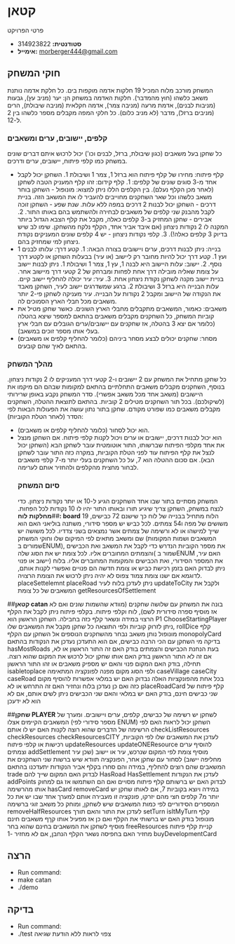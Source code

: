 # קטאן 
 פרטי הפרויקט

- **סטודנטית:** 314923822
- **אימייל:** morberger444@gmail.com

## חוקי המשחק
המשחק מורכב מלוח המכיל 19 חלקות אדמה מוקפות בים. כל חלקת אדמה נותנת משאב כלשהו (חוץ מהמדבר). חלקות האדמה במשחק הן: יער (מניב עץ), גבעות (מניבות לבנים), אדמת מרעה (מניבה צמר), אדמה חקלאית (מניבה שיבולת), הרים (מניבים ברזל), מדבר (לא מניב כלום).
כל חלקי המפה מקבלים מספר כלשהו בין 2 ל-12. 
### קלפים, יישובים, ערים ומשאבים
כל שחקן בעל משאבים (כגון שיבולת, ברזל, לבנים וכו') יכול לרכוש איתם דברים שונים במשחק כמו קלפי פיתוח, יישובים, ערים ודרכים.
- קלף פיתוח: מחירו של קלף פיתוח הוא ברזל 1, צמר 1 ושיבולת 1. השחקן יכול לקבל אחד מ-3 סוגים שונים של קלפים: 1. קלף קידום: זהו קלף המעניק הטבה לשחקן (לאחר מכן הקלף נעלם). בין הקלפים הללו ניתן למצוא: מונופול - השחקן בוחר משאב כלשהו וכל שאר השחקנים מחוייבים להעביר לו את המשאב הזה. בניית דרכים - השחקן יכול לבנות 2 דרכים במפה ללא עלות. שנת שפע - השחקן זוכה לקבל מהבנק שני קלפים של משאבים לבחירה ולהשתמש בהם באותו התור. 2. אבירים - שחקן המחזיק ב-3 קלפים כאלה, מקבל את קלף הצבא הגדול ביותר המקנה לו 2 נקודות ניצחון (אם איבד אביר אחד, הקלף נלקח מהשחקן. שימו לב שיש בדיוק 3 קלפים כאלה!). 3. קלפי נקודות ניצחון - יש 4 קלפים שונים המעניקים נקודת ניצחון למי שמחזיק בהם.
- בנייה: ניתן לבנות דרכים, ערים ויישובים בצורה הבאה: 1. קטע דרך: עלותו לבנים 1 ועץ 1. קטע דרך יכול להיות מחובר רק ליישוב (או עיר) בבעלות השחקן או לקטע דרך נוסף. 2. יישוב: עלות היישוב היא לבנה 1, עץ 1, צמר 1 ושיבולת 1. ניתן לבנות יישוב על צומת שאליה מובילה דרך אחת לפחות ומברחק של 2 קטעי דרך מיישוב אחר. בניית יישוב מקנה לשחקן נקודת ניצחון אחת. 3. עיר: עיר יכולה להחליף יישוב קיים. עלות הבנייה היא ברזל 3 ושיבולת 2. ברגע שמשדרגים יישוב לעיר, השחקן מאבד את הנקודה של היישוב ומקבל 2 נקודות על הבנייה. עיר מעניקה לשחקן פי-2 יותר משאבים מכל חבלי הארץ הסמוכים לה.
- משאבים: כאמור, המשאבים מתקבלים מחבלי הארץ השונים. כאשר שחקן מטיל את קוביות המשחק, כל השחקנים מקבלים משאבים בהתאם למספר שיצא בהטלה (כלומר אם יצא 3 בהטלה, אז שחקנים עם יישובים/ערים הגובלים עם חבלי ארץ בעלי אותו מספר זוכים במשאב).
- מסחר: שחקנים יכולים לבצע מסחר ביניהם (כלומר להחליף קלפים או משאבים) בהתאם לאיך שהם קובעים.
### מהלך המשחק
כל שחקן מתחיל את המשחק עם 2 יישובים ו-2 קטעי דרך המעניקים לו 2 נקודות ניצחון. בנוסף, השחקנים מקבלים משאבים התחלתיים בהתאם למקומות שבהם הם מיקמו את היישובים (משאב אחד מכל משאב אפשרי).
סדר המשחק נקבע באופן שרירותי (לשיקולכם). בכל תור השחקנים מטילים 2 קוביות. בהתאם לתוצאת ההטלה, השחקנים מקבלים משאבים כמו שפורט מקודם.
שחקן בתור נתון עושה את הפעולות הבאות לפי הסדר (לאחר הטלת הקוביות):
- הוא יכול לסחור (כלומר להחליף קלפים או משאבים).
- הוא יכול לבנות דרכים, יישובים או ערים ויכול לקנות קלפי פיתוח.
  אם השחקן מנצל את אחד מקלפי הפיתוח שברשותו, התור אוטומטית עובר לשחקן הבא (השחקן יכול לנצל את קלף הפיתוח עוד לפני הטלת הקוביות, במקרה כזה התור עובר לשחקן הבא).
  אם סכום ההטלה הוא 7, על כל השחקנים בעלי יותר מ-7 קלפי משאבים לבחור מחצית מהקלפים ולהחזיר אותם לערימה.
  ### סיום המשחק
  המשחק מסתיים בתור שבו אחד השחקנים הגיע ל-10 או יותר נקודות ניצחון. כדי לנצח במשחק, השחקן צריך שיגיע תורו ובאותו התור יהיו לו 10 נקודות לכל הפחות.
  ##**מחלקות**
  **לוח: board**
  הלוח מתחיל בבנייה של לוח כך שישנם 72 כבישים, 19 משושים של מפה ו54 צמתים.
 לכל כביש יש מספר סידורי, משתנה בוליאני האם הוא שייך למישהו או לא ורשימה של צמתים אשר נמצאים בשני צדדיו.
 לכל משושה יש שם ומשאב מתאים לפי המיקום שלו וחוקי המשחק (המשאבים ושמות המקומות שמורים בENUM), את מספר הקוביות הנדרש כדי לקבל את המשאב ואת הכבישים והצמתים המחוברים אליו.
לכל צומת יש את הסוג שלה( שמור בENUM האם עיר, יישוב או פנוי) את המספר הסידורי, ואת הכבישים והמקומות המחוברים אליו.
בלוח ניתן לבדוק האם בזמן רכישת כביש או צומת חדשה הם פנויים ואפשרי לקנות אותם, לדוגמא אם ישנו צומת צמוד צפוס לא יהיה ניתן לרכוש את הצומת הרצויה. placeSettelemnt placeRoad
ניתן לעדכן בלוח לעיר updateToCity
ולקבל את המשאבים של כל צומת getResourcesOfSettlement

##**קטאן catan**
בונה את המשחק עם שלושה שחקנים (מוודא שהשמות שונים ואם לא אז מוסיף ספרה סידורית לשם), לוח וקלפי פיתוח.
בקלפי פיתוח ניתן לקבל את הקלף הרצוי במידה ונשאר קלף כזה בחבילה.
השחקן הראשון הוא P1 ChooseStartingPlayer
ניתן לזרוק קוביות ולפי התוצאה כל שחקן מקבל את המשאבים שלו, rollDice
קלף מונופול נותן משאב נבחר מהשחקנים הנוספים אל השחקן עם הקלף monopolyCard
בדיקה מי השחקן עם הכי הרבה כבישים, אם הוא התעדכן נעדכן את הנקודות בהתאם hasMostRoads
בעת הנחנת הכבישים והצמתים בודק האם זה התור הראשון או לא, אם זה לא התור הראשון בודק האם אותו שחקן יכול לרכוש את המקום שהוא רוצה.
תחילה, בודק האם המקום פנוי והאם יש מספיק משאבים או זהו התור הראשון isabletoplace ולפי הסוג מקום מפנה לפונקציה המתאימה
caseVillage  caseCity  caseRoad  בכל אחת מהפונקציות האלה נבדוק האם יש במלאי אפשרות להוסיף מקום כזה ואם כן נעדכן בלוח ונחזיר האם זה התרחש או לא
placeRoadCard קלף פיתוח של שני כבישים חינם, בודק האם יש במלאי והאם שני הכבישים ניתן לשים אותם, אם לא הוא לא ידעכן

##**שחקן PLAYER**
לשחקן יש רשימה של כבישים, קלפים, ערים ויישובים. ומערך של המשאבים הקיימים אצלו (מספר סידורי לפי ENUM)
השחקן יכול לראות האם לפי הרשימה של הדברים שהוא רוצה לקנות האם יש לו אותם checkListResources checkResources checkResourcesCITY
לעדכן את המשאבים שלו לפי הקוביות, רכישות או קלפי פיתוח updateResources updateONEResource
להוסיף ערים וצמתים  addSettlement מוסיף צומת לפי המקום שנרכש, עיר או יישוב (שכן עיר מחליפה יישוב)
לסחור עם שחקן אחר, הפונקציה תוודא שיש ברשות שני השחקנים את המשאבים שהם רוצים להחליף, במידה והם סחרו בקלף אביר הנקודות יתעדכנו בהתאם
trade
לבדוק האם המקום שייך להם HasRoad HasSettlement
לעדכן את הנקודות addPoints
לבדוק האם יש ברשותם קלף פיתוח מסויים ואם הם השתמשו אז גם למחוק אותו מהרשימה hasCard removeCard
במידה ויוצא בקוביות 7, אם לאותו שחקן יש יותר מ7 קלפים חצי מהם יזרקו, פונקציה זו מעבירה אותם למערך אחד שבו יש את כל המספרים הסידוריים לפי כמות המשאבים שיש לשחקן, ומוחק כל משאב זוגי ברשימה removeHalfResources
לעדכן את התור והאם תורך setTurn isItMyTurn
קלף מונופול בודק האם יש ברשותי את הקלף ואם כן אז מפעיל אותו
קךף משאבים חינם מוסיף לשחקן את המשאבים בחינם שהוא בחר freeResources
קניית קלף פיתוח מחזיר האם בחפיסה נשאר הקלף הנחבן, אם לא מחזיר -1 buyDevelopmentCard

  ## הרצה
- Run command:
- make catan
- ./demo

## בדיקה 
- Run command:
- ./test
   צפוי לראות ללא הודעת שגיאה


